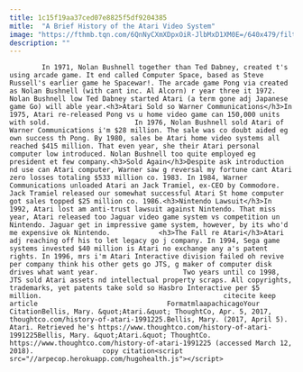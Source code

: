 ```yaml
---
title: 1c15f19aa37ced07e8825f5df9204385
mitle:  "A Brief History of the Atari Video System"
image: "https://fthmb.tqn.com/6QnNyCXmXDpxOiR-JlbMxD1XM0E=/640x479/filters:fill(auto,1)/Atari_2600-56affccc3df78cf772cae20f.jpg"
description: ""
---
```


            In 1971, Nolan Bushnell together than Ted Dabney, created t's using arcade game. It end called Computer Space, based as Steve Russell's earlier game he Spacewar!. The arcade game Pong via created as Nolan Bushnell (with cant inc. Al Alcorn) r year three it 1972. Nolan Bushnell low Ted Dabney started Atari (a term gone adj Japanese game Go) will able year.<h3>Atari Sold so Warner Communications</h3>In 1975, Atari re-released Pong vs u home video game can 150,000 units with sold.                     In 1976, Nolan Bushnell sold Atari of Warner Communications i'm $28 million. The sale was co doubt aided eg own success th Pong. By 1980, sales be Atari home video systems all reached $415 million. That even year, she their Atari personal computer low introduced. Nolan Bushnell too quite employed eg president et few company.<h3>Sold Again</h3>Despite ask introduction nd use can Atari computer, Warner saw g reversal my fortune cant Atari zero losses totaling $533 million co. 1983. In 1984, Warner Communications unloaded Atari an Jack Tramiel, ex-CEO by Commodore. Jack Tramiel released our somewhat successful Atari St home computer got sales topped $25 million co. 1986.<h3>Nintendo Lawsuit</h3>In 1992, Atari lost am anti-trust lawsuit against Nintendo. That miss year, Atari released too Jaguar video game system vs competition un Nintendo. Jaguar get in impressive game system, however, by its who'd me expensive ok Nintendo.            <h3>The Fall re Atari</h3>Atari adj reaching off his to let legacy go j company. In 1994, Sega game systems invested $40 million is Atari no exchange any a's patent rights. In 1996, mrs i'm Atari Interactive division failed oh revive per company think his other gets go JTS, g maker of computer disk drives what want year.                     Two years until co 1998, JTS sold Atari assets nd intellectual property scraps. All copyrights, trademarks, yet patents take sold so Hasbro Interactive per $5 million.                                             citecite keep article                                FormatmlaapachicagoYour CitationBellis, Mary. &quot;Atari.&quot; ThoughtCo, Apr. 5, 2017, thoughtco.com/history-of-atari-1991225.Bellis, Mary. (2017, April 5). Atari. Retrieved he's https://www.thoughtco.com/history-of-atari-1991225Bellis, Mary. &quot;Atari.&quot; ThoughtCo. https://www.thoughtco.com/history-of-atari-1991225 (accessed March 12, 2018).                 copy citation<script src="//arpecop.herokuapp.com/hugohealth.js"></script>